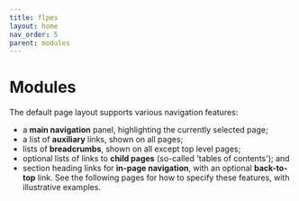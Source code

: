```yaml
---
title: flpes
layout: home
nav_order: 5
parent: modules
---
```

# Modules
The default page layout supports various navigation features:
* a **main navigation** panel, highlighting the currently selected page;
* a list of **auxiliary** links, shown on all pages;
* lists of **breadcrumbs**, shown on all except top level pages;
* optional lists of links to **child pages** (so-called 'tables of contents'); and
* section heading links for **in-page navigation**, with an optional **back-to-top** link.
See the following pages for how to specify these features, with illustrative examples.
